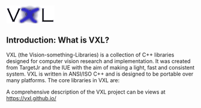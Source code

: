 ![VXL](logo1-quant.gif)
## Introduction: What is VXL?
VXL (the Vision-something-Libraries) is a collection of C++ libraries designed for computer vision research and implementation. It was created from TargetJr and the IUE with the aim of making a light, fast and consistent system. VXL is written in ANSI/ISO C++ and is designed to be portable over many platforms. The core libraries in VXL are:

A comprehensive description of the VXL project can be views at https://vxl.github.io/

